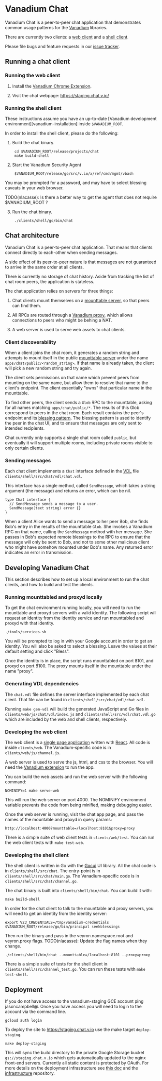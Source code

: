 # Vanadium Chat

Vanadium Chat is a peer-to-peer chat application that demonstrates common usage
patterns for the [Vanadium][vanadium-home] libraries.

There are currently two clients: a [web client][client-web] and a [shell
client][client-shell].

Please file bugs and feature requests in our [issue tracker][issue-tracker].

## Running a chat client

<a name="client-web"></a>
### Running the web client

1. Install the [Vanadium Chrome Extension][vanadium-extension].

2. Visit the chat webpage: <https://staging.chat.v.io/>

<a name="client-shell"></a>
### Running the shell client

These instructions assume you have an up-to-date [Vanadium development
environment][vanadium-installation] inside `$VANADIUM_ROOT`.

In order to install the shell client, please do the following:

1. Build the chat binary.

        cd $VANADIUM_ROOT/release/projects/chat
        make build-shell

2. Start the Vanadium Security Agent

        $VANADIUM_ROOT/release/go/src/v.io/x/ref/cmd/mgmt/vbash

  You may be prompted for a password, and may have to select blessing caveats
  in your web browser.

  TODO(nlacasse): Is there a better way to get the agent that does not require
  $VANADIUM_ROOT ?

3. Run the chat binary.

        ./clients/shell/go/bin/chat


<a name="architecture"></a>
## Chat architecture

Vanadium Chat is a peer-to-peer chat application.  That means that clients
connect directly to each-other when sending messages.

A side effect of its peer-to-peer nature is that messages are not guaranteed to
arrive in the same order at all clients.

There is currently no storage of chat history.  Aside from tracking the list of
chat room peers, the application is stateless.

The chat application relies on servers for three things:

1. Chat clients mount themselves on a [mounttable server][mounttable], so that
   peers can find them.

2. All RPCs are routed through a [Vanadium proxy][proxy], which allows
   connections to peers who might be behing a NAT.

3. A web server is used to serve web assets to chat clients.

### Client discoverability

When a client joins the chat room, it generates a random string and attempts to
mount itself in the public [mounttable server][mounttable] under the name
`apps/chat/public/<random_string>`.  If that name is already taken, the client
will pick a new random string and try again.

The client sets permissions on that name which prevent peers from mounting on
the same name, but allow them to resolve that name to the client's endpoint.
The client essentially "owns" that particular name in the mounttable.

To find other peers, the client sends a `Glob` RPC to the mounttable, asking
for all names matching `apps/chat/public/*`.  The results of this Glob
correspond to peers in the chat room.  Each result contains the peer's
endpoint and its [blessing pattern][blessings].  The blessing pattern is used
to identify the peer in the chat UI, and to ensure that messages are only sent
to intended recipients.

Chat currently only supports a single chat room called `public`, but eventually
it will support multiple rooms, including private rooms visible to only certain
clients.

### Sending messages

Each chat client implements a `Chat` interface defined in the [VDL][vdl] file
`clients/shell/src/chat/vdl/chat.vdl`.

This interface has a single method, called `SendMessage`, which takes a string
argument (the message) and returns an error, which can be nil.


    type Chat interface {
      // SendMessage sends a message to a user.
      SendMessage(text string) error {}
    }


When a client Alice wants to send a message to her peer Bob, she finds Bob's
entry in the results of the mounttable `Glob`.  She invokes a Vanadium RPC on
that name, calling the `SendMessage` method with her message.  She passes in
Bob's expected remote blessings to the RPC to ensure that the message will
only be sent to Bob, and not to some other malicious client who might have
somehow mounted under Bob's name.  Any returned error indicates an error in
transmission.


<a name="developing"></a>
## Developing Vanadium Chat

This section describes how to set up a local environment to run the chat
clients, and how to build and test the clients.

### Running mounttabled and proxyd locally

To get the chat environment running locally, you will need to run the
mounttable and proxyd servers with a valid identity.  The following script will
request an identity from the identity service and run mounttabled and proxyd
with that identity.

    ./tools/services.sh

You will be prompted to log in with your Google account in order to get an
identity.  You will also be asked to select a blessing.  Leave the values at
their default setting and click "Bless".

Once the identity is in place, the script runs mounttabled on port 8101, and
proxyd on port 8100.  The proxy mounts itself in the mounttable under the name
"proxy".

### Generating VDL dependencies

The `chat.vdl` file defines the server interface implemented by each chat client.
That file can be found in `clients/shell/src/chat/vdl/chat.vdl`.

Running `make gen-vdl` will build the generated JavaScript and Go files in
`clients/web/js/chat/vdl/index.js` and `clients/shell/src/vdl/chat.vdl.go`
which are included by the web and shell clients, respectively.

### Developing the web client

The web client is a [single page application][spa] written with [React][react].
All code is inside `clients/web`.  The Vanadium-specific code is in
`clients/web/js/channel.js`.

A web server is used to serve the js, html, and css to the browser.  You will
need the [Vanadium extension][vanadium-extension] to run the app.

You can build the web assets and run the web server with the following command:

    NOMINIFY=1 make serve-web

This will run the web server on port 4000.  The NOMINIFY environment variable
prevents the code from being minified, making debugging easier.

Once the web server is running, visit the chat app page, and pass the names of
the mountable and proxyd in query params:

    http://localhost:4000?mounttable=/localhost:8101&proxy=proxy

There is a simple suite of web client tests in `clients/web/test`.  You can run
the web client tests with `make test-web`.

### Developing the shell client

The shell client is written in Go with the [Gocui][gocui] UI library.  All
the chat code is in `clients/shell/src/chat`.  The entry-point is in
`clients/shell/src/chat/main.go`.  The Vanadium-specific code is in
`clients/shell/src/chat/channel.go`.

The chat binary is built into `clients/shell/bin/chat`.  You can build it with:

    make build-shell

In order for the chat client to talk to the mounttable and proxy servers, you
will need to get an identity from the identity server:

    export V23_CREDENTIALS=/tmp/vanadium-credentials
    $VANADIUM_ROOT/release/go/bin/principal seekblessings

Then run the binary and pass in the veyron.namespace.root and veyron.proxy
flags.
TODO(nlacasse): Update the flag names when they change.

    ./clients/shell/bin/chat --mounttable=/localhost:8101 --proxy=proxy

There is a simple suite of tests for the shell client in
`clients/shell/src/channel_test.go`.  You can run these tests with `make
test-shell`.

## Deployment

If you do not have access to the vanadium-staging GCE account ping
jasoncampbell@. Once you have access you will need to login to the account via
the command line.

    gcloud auth login

To deploy the site to https://staging.chat.v.io use the make target
`deploy-staging`.

    make deploy-staging

This will sync the build directory to the private Google Storage bucket
`gs://staging.chat.v.io` which gets automatically updated to the nginx
front-end servers. Currently all static content is protected by OAuth. For
more details on the deployment infrastructure see [this doc][deploy] and the
[infrastructure] repository.

[blessings]: TODO(nlacasse)
[client-shell]: #client-shell
[client-web]: #client-web
[deploy]: http://goo.gl/QfD4gl
[gocui]: https://github.com/jroimartin/gocui
[infrastructure]: https://vanadium.googlesource.com/infrastructure/+/master/nginx/README.md
[issue-tracker]: https://github.com/vanadium/chat/issues
[mounttable]: TODO(nlacasse)
[proxy]: TODO(nlacasse)
[react]: http://facebook.github.io/react/
[spa]: http://en.wikipedia.org/wiki/Single-page_application
[vanadium-extension]: https://chrome.google.com/webstore/detail/vanadium-extension/jcaelnibllfoobpedofhlaobfcoknpap
[vanadium-install]: https://staging.v.io/installation/
[vanadium-home]: https://staging.v.io/
[vdl]: TODO(nlacasse)
